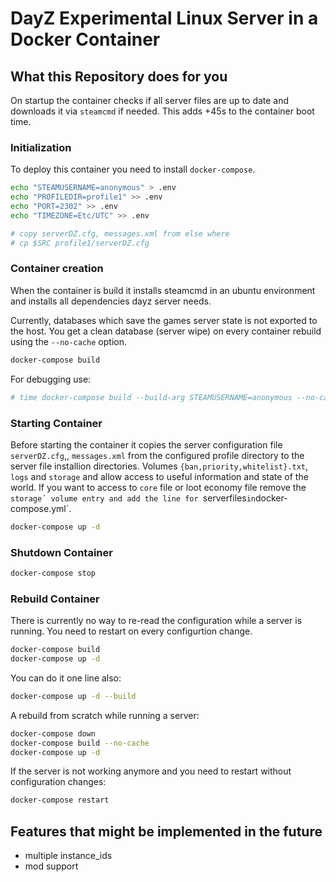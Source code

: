 # DayZ Experimental Linux Server in a Docker Container

## What this Repository does for you

On startup the container checks if all server files are up to date and
downloads it via `steamcmd` if needed. This adds +45s to the container boot
time.

### Initialization

To deploy this container you need to install `docker-compose`.

```bash
echo "STEAMUSERNAME=anonymous" > .env
echo "PROFILEDIR=profile1" >> .env
echo "PORT=2302" >> .env
echo "TIMEZONE=Etc/UTC" >> .env

# copy serverDZ.cfg, messages.xml from else where
# cp $SRC profile1/serverDZ.cfg
```

### Container creation

When the container is build it installs steamcmd in an ubuntu environment and
installs all dependencies dayz server needs.

Currently, databases which save the games server state is not exported to the
host. You get a clean database (server wipe) on every container rebuild using
the `--no-cache` option.

```bash
docker-compose build
```

For debugging use:

```bash
# time docker-compose build --build-arg STEAMUSERNAME=anonymous --no-cache
```

### Starting Container

Before starting the container it copies the server configuration file
`serverDZ.cfg`,, `messages.xml` from the configured profile directory to the
server file installion directories.  Volumes `{ban,priority,whitelist}.txt`,
`logs` and  `storage` and allow access to useful information and state of the
world. If you want to access to `core` file or loot economy file remove the
`storage´ volume entry and add the line for `serverfiles` in
`docker-compose.yml`.

```bash
docker-compose up -d
```

### Shutdown Container

```bash
docker-compose stop
```

### Rebuild Container

There is currently no way to re-read the configuration while a server is running.
You need to restart on every configurtion change.

```bash
docker-compose build
docker-compose up -d
```

You can do it one line also:

```bash
docker-compose up -d --build
```

A rebuild from scratch while running a server:

```bash
docker-compose down
docker-compose build --no-cache
docker-compose up -d
```

If the server is not working anymore and you need to restart without configuration changes:

```bash
docker-compose restart
```

## Features that might be implemented in the future

- multiple instance_ids
- mod support
